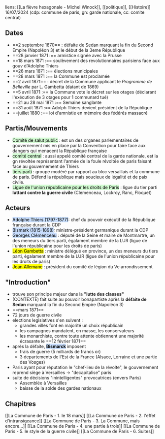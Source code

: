 liens: [[La fièvre hexagonale - Michel Winock]], [[politique]], [[Histoire]]
16/07/2024 (cdp: commune de paris, gn: garde nationale, cc: comite central)



## Dates
- ==2 septembre 1870== : défaite de Sedan marquant la fin du Second Empire (Napoléon 3) et le début de la 3eme République
- ==28 janvier 1871 :== armistice signée avec la Prusse
- ==18 mars 1871 :== soulèvement des revolutionnaires parisiens face aux gouv d'Adolphe Thiers
- ==26 mars 1871 :== élections municipales
- ==28 mars 1871 :== la Commune est proclamée
- ==2 avril 1871== : décret de la Commune applicant le *Programme de Belleville* par L. Gambetta (datant de 1869)
- ==5 avril 1871 :== la Commune vote le décret sur les otages (déclarant l'exécution de 3 otages pour 1 communard tué)
- ==21 au 28 mai 1871 :== Semaine sanglante
- ==31 août 1871 :== Adolph Thiers devient président de la République
- ==juillet 1880 :== loi d'amnistie en mémoire des fédérés massacré

## Partis/Mouvements
- <mark style="background: #BBFABBA6;">Comité de salut public</mark> : est un des organes parlementaires de gouvernement mis en place par la Convention pour faire face aux dangers qui menacent la République française
- <mark style="background: #BBFABBA6;">comité central</mark> : aussi appelé comité central de la garde nationale, est la gn révoltée représentant l'armée de la foule révoltée de paris faisant face au gouvernement de Thiers
- <mark style="background: #BBFABBA6;">tiers parti</mark> : groupe modéré par rapport au bloc versaillais et la commune de paris. Défend la république mais soucieux de légalité et de paix civile.
- <mark style="background: #BBFABBA6;">Ligue de l'union républicaine pour les droits de Paris</mark> : ligue du tier parti **luttant contre la guerre civile** (Clemenceau, Lockroy, Ranc, Floquet)
## Acteurs
- <mark style="background: #ADCCFFA6;">Adolphe Thiers (1797-1877)</mark>: chef du pouvoir exécutif de la République française durant la CDP
- <mark style="background: #ADCCFFA6;">Bismark (1815-1898)</mark>: ministre-président germanique durant la CDP 
- <mark style="background: #ADCCFFA6;">Georges Clémenceau</mark> : député de la Seine et maire de Montmartre, un des meneurs du tiers parti, égalament membre de la LUR (ligue de l'union républicaine pour les droits de paris)
- <mark class="hltr-blue">Léon Gambetta</mark> : ministre délégué en province, un des meneurs du tiers parti, égalament membre de la LUR (ligue de l'union républicaine pour les droits de paris)
- <mark class="hltr-blue">Jean Allemane</mark> : président du comité de légion du Ve arrondissement

## "Introduction"
- trouve son principe majeur dans la **"lutte des classes"**
- (CONTEXTE) fait suite au pouvoir bonapartiste après la **défaite de Sedan** marquant la fin du Second Empire (Napoléon 3)
- ==mars 1871==
- 72 jours de guerre civile
- elections legislatives s'en suivent : 
	- grandes villes font en majorité un choix républicain
	- les campagnes mandatent, en masse, les conservateurs
	- les monarchiste, contre toute attente obtiennent une majorité écrasante le ==12 février 1871== 
- après la défaite, **<mark style="background: #ADCCFFA6;">Bismarck</mark>** imposent
	- frais de guerre (5 milliards de francs or)
	- 3 departements de l'Est de la France (Alsace, Lorraine et une partie des Vosges)
- Paris ayant pour réputation le "chef-lieu de la révolte", le gouvernement reprend siège à Versailles -> "decapitalise" paris
- suite de décisions "inintelligentes" provocatrices (envers Paris)
	- Assemblée à Versailles
	- baisse de la solde des gardes nationaux

## Chapitres
[[La Commune de Paris - 1. le 18 mars]]
[[La Commune de Paris - 2. l'effet d'intransigeance]]
[[La Commune de Paris - 3. La Commune, mais encore...]]
[[La Commune de Paris - 4. une partie à trois]]
[[La Commune de Paris - 5. le style de la guerre civile]]
[[La Commune de Paris - 6. Suites]]
